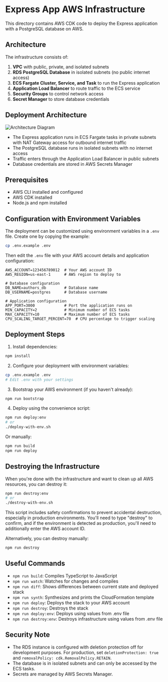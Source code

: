 # Express App AWS Infrastructure

This directory contains AWS CDK code to deploy the Express application with a PostgreSQL database on AWS.

## Architecture

The infrastructure consists of:

1. **VPC** with public, private, and isolated subnets
2. **RDS PostgreSQL Database** in isolated subnets (no public internet access)
3. **ECS Fargate Cluster, Service, and Task** to run the Express application
4. **Application Load Balancer** to route traffic to the ECS service
5. **Security Groups** to control network access
6. **Secret Manager** to store database credentials

## Deployment Architecture

![Architecture Diagram](./architecture.png)

- The Express application runs in ECS Fargate tasks in private subnets with NAT Gateway access for outbound internet traffic
- The PostgreSQL database runs in isolated subnets with no internet access
- Traffic enters through the Application Load Balancer in public subnets
- Database credentials are stored in AWS Secrets Manager

## Prerequisites

- AWS CLI installed and configured
- AWS CDK installed
- Node.js and npm installed

## Configuration with Environment Variables

The deployment can be customized using environment variables in a `.env` file. Create one by copying the example:

```bash
cp .env.example .env
```

Then edit the `.env` file with your AWS account details and application configuration:

```
AWS_ACCOUNT=123456789012  # Your AWS account ID
AWS_REGION=us-east-1      # AWS region to deploy to

# Database configuration
DB_NAME=authors_db        # Database name
DB_USERNAME=postgres      # Database username

# Application configuration
APP_PORT=3000             # Port the application runs on
MIN_CAPACITY=2            # Minimum number of ECS tasks
MAX_CAPACITY=10           # Maximum number of ECS tasks
CPU_SCALING_TARGET_PERCENT=70  # CPU percentage to trigger scaling
```

## Deployment Steps

1. Install dependencies:

```bash
npm install
```

2. Configure your deployment with environment variables:

```bash
cp .env.example .env
# Edit .env with your settings
```

3. Bootstrap your AWS environment (if you haven't already):

```bash
npm run bootstrap
```

4. Deploy using the convenience script:

```bash
npm run deploy:env
# or
./deploy-with-env.sh
```

Or manually:

```bash
npm run build
npm run deploy
```

## Destroying the Infrastructure

When you're done with the infrastructure and want to clean up all AWS resources, you can destroy it:

```bash
npm run destroy:env
# or
./destroy-with-env.sh
```

This script includes safety confirmations to prevent accidental destruction, especially in production environments. You'll need to type "destroy" to confirm, and if the environment is detected as production, you'll need to additionally enter the AWS account ID.

Alternatively, you can destroy manually:

```bash
npm run destroy
```

## Useful Commands

- `npm run build`: Compiles TypeScript to JavaScript
- `npm run watch`: Watches for changes and compiles
- `npm run diff`: Shows differences between current state and deployed stack
- `npm run synth`: Synthesizes and prints the CloudFormation template
- `npm run deploy`: Deploys the stack to your AWS account
- `npm run destroy`: Destroys the stack
- `npm run deploy:env`: Deploys using values from .env file
- `npm run destroy:env`: Destroys infrastructure using values from .env file

## Security Note

- The RDS instance is configured with deletion protection off for development purposes. For production, set `deletionProtection: true` and `removalPolicy: cdk.RemovalPolicy.RETAIN`.
- The database is in isolated subnets and can only be accessed by the ECS tasks.
- Secrets are managed by AWS Secrets Manager.
